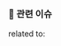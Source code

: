 <!-- PR의 제목은 "[METHOD] URI 설명 -->
<!-- ex) "[GET] /user 유저 조회하기  -->

### 📌 관련 이슈
<!-- 관련 이슈를 적어주세요 -->
related to: 
